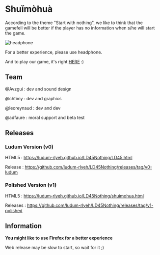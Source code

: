 # Shuǐmòhuà

According to the theme "Start with nothing", 
we like to think that the gamefell will be better 
if the player has no information when s/he will start the
game.

![headphone](https://findicons.com/files/icons/770/token_dark/128/headphones.png)

For a better experience, please use headphone.

And to play our game, it's right [HERE](https://ludum-rlyeh.github.io/LD45Nothing/shuimohua.html) :)

## Team

@Avzgui : dev and sound design

@chtimy : dev and graphics

@leoreynaud : dev and dev

@adfaure : moral support and beta test

## Releases

### Ludum Version (v0)

HTML5 : https://ludum-rlyeh.github.io/LD45Nothing/LD45.html

Release : https://github.com/ludum-rlyeh/LD45Nothing/releases/tag/v0-ludum

### Polished Version (v1)

HTML5 : https://ludum-rlyeh.github.io/LD45Nothing/shuimohua.html

Releases : https://github.com/ludum-rlyeh/LD45Nothing/releases/tag/v1-polished


## Information

**You might like to use Firefox for a better experience**

Web release may be slow to start, so wait for it ;)



